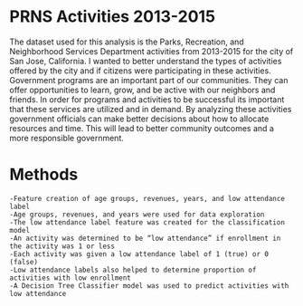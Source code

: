 # PRNS Activities 2013-2015

The dataset used for this analysis is the Parks, Recreation, and Neighborhood Services Department activities from 2013-2015 for the city of San Jose, California. I wanted to better understand the types of activities offered by the city and if citizens were participating in these activities. Government programs are an important part of our communities. They can offer opportunities to learn, grow, and be active with our neighbors and friends. In order for programs and activities to be successful its important that these services are utilized and in demand. By analyzing these activities government officials can make better decisions about how to allocate resources and time. This will lead to better community outcomes and a more responsible government.

# Methods

    -Feature creation of age groups, revenues, years, and low attendance label
    -Age groups, revenues, and years were used for data exploration
    -The low attendance label feature was created for the classification model
    -An activity was determined to be “low attendance” if enrollment in the activity was 1 or less
    -Each activity was given a low attendance label of 1 (true) or 0 (false)
    -Low attendance labels also helped to determine proportion of activities with low enrollment
    -A Decision Tree Classifier model was used to predict activities with low attendance

